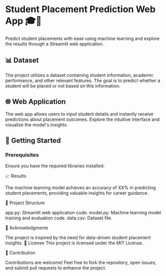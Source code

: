 # Student Placement Prediction Web App 🎓🚀

Predict student placements with ease using machine learning and explore the results through a Streamlit web application.

## 📊 Dataset

The project utilizes a dataset containing student information, academic performance, and other relevant features. The goal is to predict whether a student will be placed or not based on this information.

## 🌐 Web Application

The web app allows users to input student details and instantly receive predictions about placement outcomes. Explore the intuitive interface and visualize the model's insights.

## 🚀 Getting Started

### Prerequisites

Ensure you have the required libraries installed:

📈 Results

The machine learning model achieves an accuracy of XX% in predicting student placements, providing valuable insights for career guidance.

📂 Project Structure

app.py: Streamlit web application code.
model.py: Machine learning model training and evaluation code.
data.csv: Dataset file.

🙏 Acknowledgments


The project is inspired by the need for data-driven student placement insights.
📄 License
This project is licensed under the MIT License.

🌟 Contribution

Contributions are welcome! Feel free to fork the repository, open issues, and submit pull requests to enhance the project.
